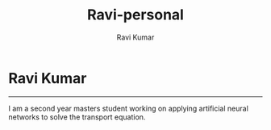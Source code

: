 ﻿---
title: Ravi-personal
layout: default
author: Ravi Kumar
---
# Ravi Kumar
--------------

I am a second year masters student working on applying artificial neural networks to solve the transport equation.
